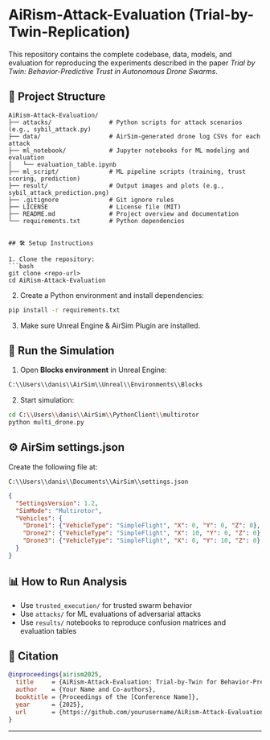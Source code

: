 # AiRism-Attack-Evaluation (Trial-by-Twin-Replication)

This repository contains the complete codebase, data, models, and evaluation for reproducing the experiments described in the paper *Trial by Twin: Behavior-Predictive Trust in Autonomous Drone Swarms*.

## 🧠 Project Structure

```
AiRism-Attack-Evaluation/
├── attacks/                # Python scripts for attack scenarios (e.g., sybil_attack.py)
├── data/                   # AirSim-generated drone log CSVs for each attack
├── ml_notebook/            # Jupyter notebooks for ML modeling and evaluation
│   └── evaluation_table.ipynb
├── ml_script/              # ML pipeline scripts (training, trust scoring, prediction)
├── result/                 # Output images and plots (e.g., sybil_attack_prediction.png)
├── .gitignore              # Git ignore rules
├── LICENSE                 # License file (MIT)
├── README.md               # Project overview and documentation
└── requirements.txt        # Python dependencies


## 🛠️ Setup Instructions

1. Clone the repository:
```bash
git clone <repo-url>
cd AiRism-Attack-Evaluation
```

2. Create a Python environment and install dependencies:
```bash
pip install -r requirements.txt
```

3. Make sure Unreal Engine & AirSim Plugin are installed.

## 🚀 Run the Simulation

1. Open **Blocks environment** in Unreal Engine:
```bash
C:\\Users\\danis\\AirSim\\Unreal\\Environments\\Blocks
```

2. Start simulation:
```bash
cd C:\\Users\\danis\\AirSim\\PythonClient\\multirotor
python multi_drone.py
```

## ⚙️ AirSim settings.json

Create the following file at:
```
C:\\Users\\danis\\Documents\\AirSim\\settings.json
```

```json
{
  "SettingsVersion": 1.2,
  "SimMode": "Multirotor",
  "Vehicles": {
    "Drone1": {"VehicleType": "SimpleFlight", "X": 0, "Y": 0, "Z": 0},
    "Drone2": {"VehicleType": "SimpleFlight", "X": 10, "Y": 0, "Z": 0},
    "Drone3": {"VehicleType": "SimpleFlight", "X": 0, "Y": 10, "Z": 0}
  }
}
```

## 📊 How to Run Analysis

- Use `trusted_execution/` for trusted swarm behavior
- Use `attacks/` for ML evaluations of adversarial attacks
- Use `results/` notebooks to reproduce confusion matrices and evaluation tables

## 📄 Citation

```bibtex
@inproceedings{airism2025,
  title     = {AiRism-Attack-Evaluation: Trial-by-Twin for Behavior-Predictive Trust in Autonomous Drone Swarms},
  author    = {Your Name and Co-authors},
  booktitle = {Proceedings of the [Conference Name]},
  year      = {2025},
  url       = {https://github.com/yourusername/AiRism-Attack-Evaluation}
}
```

---
